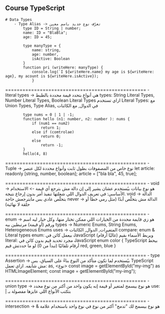 ## Course TypeScript
    
    # Data Types 
        - Type Alias -> تعرّف نوع جديد باسم معين 
            type ID = String | number;
            name: ID = "BlaBla";
            age: ID = 45;

            type manyType = {
                name: string,
                age: number,
                isActive: Boolean
            } 
            function pri (writeHere: manyType) {
                console.log(`I ${writeHere.name} my age is ${writeHere: age}, my acount is ${writeHere.isActive});
                }

=================================================
        - literal types -> هي أنواع بتحدد قيمة محددة بالظبط
            types: String Literal Types, Number Literal Types, Boolean Literal Types
            ازاي تستخدم Literal Types: مع Union Types, Type Alias, في الدوال, مع الكائنات

            type nums = 0 | 1 | -1;
            function hello (n1: number, n2: number ): nums {
                if (num1 == num2)
                    return 1;
                else if (comtrolae)
                    return 0;
                else 
                    return -1;
            } 
            hello(4, 8)

=================================================
        - Tuple -> نوع خاص من المصفوفات بطول ثابت وأنواع محددة لكل عنصر
            let article: readonly [string, number, boolean];
                article = ["bla bla", 45, true];

=================================================
        - void ->  هو نوع بيانات بيُستخدم عشان يشير إلى إن دالة مش بترجع أي قيمة
               -> الاستخدام الأساسي: في تعريف الدوال اللي شغلتها تنفيذ أمر بدون إرجاع نتيجة.
            void -> الدالة بتخلّص عادي بس مابترجعش حاجة
            never -> الدالة مش بتخلّص أبدًا (مثل رمي خطأ أو حلقة لا نهائية)

=================================================
        - enum -> هو زي قايمة محددة من الخيارات اللي ممكن تختار منها، وكل خيار ليه اسم ورقم (أو قيمة) مرتبطين بيه
            types -> Numeric Enums, String Enums, Heterogeneous Enums
            uses -> المتغيرات, الدوال, الكائنات
            compare: enum & Literal types
                enum: بيعمل كائن في JavaScript ويربط الأسماء بقيم (غالبًا أرقام)
                literal: مجرد تحديد قيم بدون كائن في JavaScript
            enum color { TypeScript بيحط أرقام تلقائيًا (تبدأ من 0) لو ما حددتش قيم
                red,
                green,
                blue
            }

=================================================
        - type Assertion -> بيُستخدم لما تكون متأكد من النوع بناءً على السياق، بس TypeScript مش شايفه.
            ازاي تعمل:  as, <نوع>
                const image = getElementById("my-img") as HTMLImageElement;
                const image = <HTMLImageElement> getElementById("my-img");

=================================================
        - union type -> هو نوع بيسمح لمتغير أو قيمة إنه يكون واحد من أكتر من نوع محدد
            use: | بتكتب الأنواع اللي عايزها مفصولة بـ

=================================================
        - intersection -> & هو نوع بيسمح لك "تدمج" أكتر من نوع في نوع واحد باستخدام علامة
